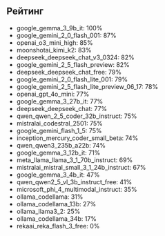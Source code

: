 ## Рейтинг

- google_gemma_3_9b_it: 100%
- google_gemini_2_0_flash_001: 87%
- openai_o3_mini_high: 85%
- moonshotai_kimi_k2: 83%
- deepseek_deepseek_chat_v3_0324: 82%
- google_gemini_2_5_flash_preview: 82%
- deepseek_deepseek_chat_free: 79%
- google_gemini_2_0_flash_lite_001: 79%
- google_gemini_2_5_flash_lite_preview_06_17: 78%
- openai_gpt_4o_mini: 77%
- google_gemma_3_27b_it: 77%
- deepseek_deepseek_chat: 77%
- qwen_qwen_2_5_coder_32b_instruct: 75%
- mistralai_codestral_2501: 75%
- google_gemini_flash_1_5: 75%
- inception_mercury_coder_small_beta: 74%
- qwen_qwen3_235b_a22b: 74%
- google_gemma_3_12b_it: 71%
- meta_llama_llama_3_1_70b_instruct: 69%
- mistralai_mistral_small_3_1_24b_instruct: 67%
- google_gemma_3_4b_it: 47%
- qwen_qwen2_5_vl_3b_instruct_free: 41%
- microsoft_phi_4_multimodal_instruct: 35%
- ollama_codellama: 31%
- ollama_codellama_13b: 27%
- ollama_llama3_2: 25%
- ollama_codellama_34b: 17%
- rekaai_reka_flash_3_free: 0%
